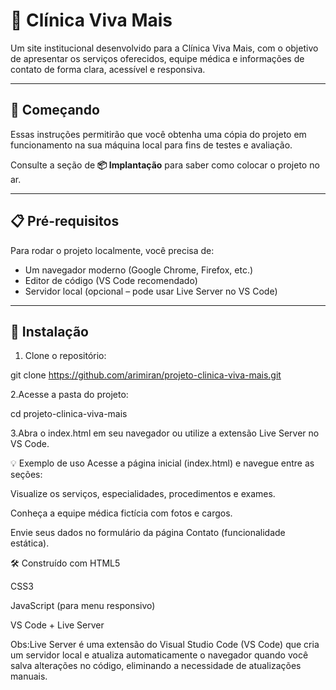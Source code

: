 # 🏥 Clínica Viva Mais

Um site institucional desenvolvido para a Clínica Viva Mais, com o objetivo de apresentar os serviços oferecidos, equipe médica e informações de contato de forma clara, acessível e responsiva.

---

## 🚀 Começando

Essas instruções permitirão que você obtenha uma cópia do projeto em funcionamento na sua máquina local para fins de testes e avaliação.

Consulte a seção de **📦 Implantação** para saber como colocar o projeto no ar.

---

## 📋 Pré-requisitos

Para rodar o projeto localmente, você precisa de:

- Um navegador moderno (Google Chrome, Firefox, etc.)
- Editor de código (VS Code recomendado)
- Servidor local (opcional – pode usar Live Server no VS Code)

---

## 🔧 Instalação

1. Clone o repositório:

git clone https://github.com/arimiran/projeto-clinica-viva-mais.git

2.Acesse a pasta do projeto:

cd projeto-clinica-viva-mais

3.Abra o index.html em seu navegador ou utilize a extensão Live Server no VS Code.

💡 Exemplo de uso
Acesse a página inicial (index.html) e navegue entre as seções:

Visualize os serviços, especialidades, procedimentos e exames.

Conheça a equipe médica fictícia com fotos e cargos.

Envie seus dados no formulário da página Contato (funcionalidade estática).

🛠️ Construído com
HTML5

CSS3

JavaScript (para menu responsivo)

VS Code + Live Server

Obs:Live Server é uma extensão do Visual Studio Code (VS Code) que cria um servidor local e atualiza automaticamente o navegador quando você salva alterações no código, eliminando a necessidade de atualizações manuais. 